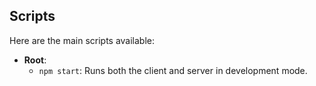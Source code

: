 
## Scripts

Here are the main scripts available:

- **Root**:
  - `npm start`: Runs both the client and server in development mode.
